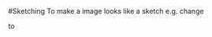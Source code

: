 #Sketching
To make a image looks like a sketch
e.g.
change

[](https://raw.githubusercontent.com/Heimzeng/show-me-the-code/master/Images/sysu.jpg)
to
[](https://raw.githubusercontent.com/Heimzeng/show-me-the-code/master/Images/sketching.png)